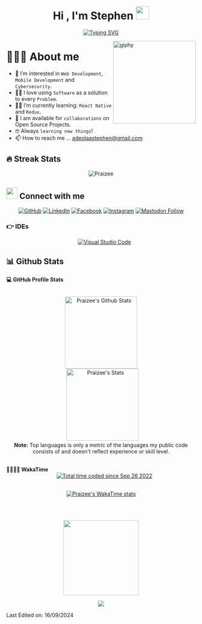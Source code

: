 <h1 align="center">Hi , I'm Stephen <img src="https://media.giphy.com/media/hvRJCLFzcasrR4ia7z/giphy.gif" width="35"></h1>
<!-- <img src="https://camo.githubusercontent.com/62da68eb62b1e5f175f7d1f0191dd89a653d7908feb22d37d4a0ab07365d6791/68747470733a2f2f6d656469612e67697068792e636f6d2f6d656469612f4d3967624264396e6244724f5475314d71782f67697068792e676966"> -->
<p align="center">
<a href="https://git.io/typing-svg"><img src="https://readme-typing-svg.demolab.com?font=Fira+Code&pause=1000&center=true&width=435&lines=A+Frontend+Web+Developer+%F0%9F%A7%91%F0%9F%8F%BD%E2%80%8D%F0%9F%92%BB;Computer+Science+graduate+%F0%9F%92%BB;Software+Engineer+%F0%9F%9B%A0%EF%B8%8F;Always+learning+new+things+%F0%9F%A4%93" alt="Typing SVG" /></a>
</p>
 
<img align='right' src="https://media.giphy.com/media/M9gbBd9nbDrOTu1Mqx/giphy.gif" width="220" alt="giphy">

# 💁🏽‍♂️  About me
- 👀 I’m interested in `Web Development`, `Mobile Development` and `Cybersecurity`.
- :technologist: I love using `Software` as a solution to every `Problem`.
- :student: I’m currently learning: `React Native` and `Redux`.
- :handshake: I am available for `collaborations` on Open Source Projects.
- :nerd_face: Always `learning new things`!
- 📫 How to reach me ... adeolaastephen@gmail.com
<!-- and +2349028923853 --> 
<!-- - 💞️ I’m currently open for: `Collaboration` on `Frontend gigs`. --> 
<!-- - :computer: I am a creative programmer mainly at `Sketching` and `Machine Learning`. -->
<!-- - :school: I am pursuing a degree in `Cybersecurity` @ _______ -->
<!-- - :trophy: An upcoming `Youtuber` -->
<!-- - :thinking: I’m currently open for: `An Collaboration` or a new `Project work` -->


## 🔥 Streak Stats
<p align="center">
	<img src="https://github-readme-streak-stats.herokuapp.com/?user=Praizee&theme=algolia" alt="Praizee">
<!--   <img src="https://github.com/Praizee/Praizee/assets/89282358/115fa7a8-4047-445d-b11e-66947fd5f285" alt="Praizee"> -->

<!--   [![GitHub Streak](https://streak-stats.demolab.com?user=Praizee&theme=algolia&type=png)](https://git.io/streak-stats) -->
<!--   <img src="https://github-readme-streak-stats.herokuapp.com/?user=MRMYSTERY003&theme=algolia" alt="MRMYSTERY003" /> -->
</p>



## <img src="https://media.giphy.com/media/iY8CRBdQXODJSCERIr/giphy.gif" width="30px"> Connect with me
<p align="center">
	<a href="https://github.com/Praizee"><img src="https://img.shields.io/badge/GitHub-%23121011.svg?style=plastic&logo=GitHub&logoColor=white" alt="GitHub"/></a>
	<a href="https://www.linkedin.com/in/stephen-adeniji/"><img src="https://img.shields.io/badge/LinkedIn-%230A66C2.svg?style=plastic&logo=linkedin&logoColor=white" alt="LinkedIn"/></a>
	<a href="https://www.facebook.com/steve.ade1407/"><img src="https://img.shields.io/badge/Facebook-%231877F2.svg?style=plastic&logo=facebook&logoColor=white" alt="Facebook"/></a>
	<a href="https://www.instagram.com/steve_ade14/"><img src="https://img.shields.io/badge/Instagram-%23E4405F.svg?plastic&logo=Instagram&logoColor=white" alt="Instagram"/></a>
  <a href="https://twitter.com/steve_ade1407"><img alt="Mastodon Follow" src="https://img.shields.io/badge/Twitter-%231DA1F2.svg?style=plastic&logo=Twitter&logoColor=white"></a>
</p>


### 👉 IDEs
 
<p align="center">
  &emsp;
    <a href="#"><img alt="Visual Studio Code" src="https://img.shields.io/badge/Visual%20Studio%20Code-0078d7.svg?style=plastic&logo=visual-studio-code&logoColor=white"></a>
</p>

## 📊 Github Stats

  <summary><b>💻 GitHub Profile Stats</b></summary>
  <br/>
  <p align="center">
    <a href="https://github.com/anuraghazra/github-readme-stats"><img alt="Praizee's Github Stats" src="https://github-readme-stats.vercel.app/api?username=Praizee&show_icons=true&count_private=true&theme=algolia" height="192px"/></a>
<br/>
  &nbsp;
	  <img src="https://github-readme-stats.vercel.app/api/top-langs?username=Praizee&langs_count=10&show_icons=true&locale=en&layout=compact&theme=algolia" alt="Praizee's Stats" height="192px"/>
  <br/>
  <b>Note:</b> Top languages is only a metric of the languages my public code consists of and doesn't reflect experience or skill level.
  </p>


  <br/>
<!-- ### 🚶🏼‍♂️‍➡️ WakaTime -->
<summary><b>🚶🏼‍♂️‍➡️ WakaTime</b></summary>
 <div align="center">
  &emsp;
    <a href="https://wakatime.com/@baed5a39-3930-41b2-be10-f3d7a6f42fec"><img src="https://wakatime.com/badge/user/baed5a39-3930-41b2-be10-f3d7a6f42fec.svg" alt="Total time coded since Sep 26 2022" /></a>
<br/>
<br/>
	 
  [![Praizee's WakaTime stats](https://github-readme-stats.vercel.app/api/wakatime?username=steve_ade1407&theme=algolia)](https://github.com/anuraghazra/github-readme-stats)
</div>
  
<br/>
<br/>

<!--
### Badges

<b>My GitHub Stats</b>

[![@praizee's Holopin board](https://holopin.me/praizee)](https://holopin.io/@praizee)
[![An image of @praizee's Holopin badges, which is a link to view their full Holopin profile](https://holopin.me/praizee)](https://holopin.io/@praizee) 

-->


<div align="center">
	
<!-- <a href="https://www.buymeacoffee.com/steve_ade1407"> [BUYMEACOFFEE] </a> -->
<a href="https://www.buymeacoffee.com/steve_ade1407"><img src="https://cdn.buymeacoffee.com/buttons/v2/default-yellow.png" width="200" /></a>
<!--<b>❤️ Thank you for visiting my Github Profile ❤️</b> -->
</div>

<p align="center">
<a href="https://hits.seeyoufarm.com"><img src="https://hits.seeyoufarm.com/api/count/incr/badge.svg?url=https%3A%2F%2Fgithub.com%2FPraizee&count_bg=%2379C83D&title_bg=%23555555&icon=&icon_color=%23E7E7E7&title=Profile-Hits&edge_flat=false"/></a>
</p>

Last Edited on: 16/09/2024
<!-- Last Edited on: 19/08/2024 -->
<!-- Last Edited on: 05/08/2024 ->>
<!-- Last Edited on: 06/05/2024 -->
<!-- Last Edited on: 10/03/2024 -->
<!-- Last Edited on: 29/09/2023 -->
<!-- Last Edited on: 22/06/2023 -->
<!-- Last Edited on: 13/06/2023 -->

<!-- https://streak-stats.demolab.com/demo/ -->
<!-- https://hits.seeyoufarm.com/ -->
<!-- https://readme-typing-svg.demolab.com/demo/ -->
<!-- https://github-profile-trophy.vercel.app/?username=Praizee -->
<!-- https://shields.io/ -->
<!-- <a href="https://git.io/typing-svg"><img src="https://readme-typing-svg.demolab.com?font=Fira+Code&pause=1000&center=true&width=435&lines=A+Frontend+Web+Developer+%F0%9F%A7%91%F0%9F%8F%BD%E2%80%8D%F0%9F%92%BB;Computer+Science+student+%F0%9F%92%BB;Software+Engineer+%F0%9F%9B%A0%EF%B8%8F;Always+learning+new+things+%F0%9F%A4%93" alt="Typing SVG" /></a> -->

<!---
Praizee/Praizee is a ✨ special ✨ repository because its `README.md` (this file) appears on your GitHub profile.
You can click the Preview link to take a look at your changes.
--->
